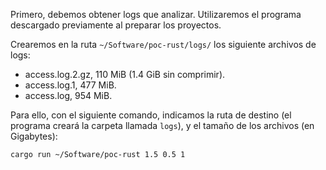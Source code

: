 Primero, debemos obtener logs que analizar. Utilizaremos el programa descargado previamente al preparar los proyectos.

Crearemos en la ruta `~/Software/poc-rust/logs/` los siguiente archivos de logs:

- access.log.2.gz, 110 MiB (1.4 GiB sin comprimir).
- access.log.1, 477 MiB.
- access.log, 954 MiB.

Para ello, con el siguiente comando, indicamos la ruta de destino (el programa creará la carpeta llamada `logs`), y el tamaño de los archivos (en Gigabytes):

```bash
cargo run ~/Software/poc-rust 1.5 0.5 1
```

